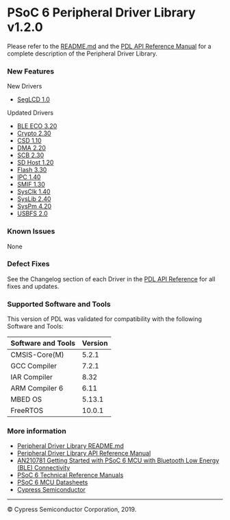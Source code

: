 # PSoC 6 Peripheral Driver Library v1.2.0

Please refer to the [README.md](./README.md) and the [PDL API Reference Manual](https://cypresssemiconductorco.github.io/psoc6pdl/pdl_api_reference_manual/html/index.html) for a complete description of the Peripheral Driver Library.

### New Features
New Drivers
* [SegLCD 1.0](https://cypresssemiconductorco.github.io/psoc6pdl/pdl_api_reference_manual/html/group__group__seglcd.html)

Updated Drivers
* [BLE ECO 3.20](https://cypresssemiconductorco.github.io/psoc6pdl/pdl_api_reference_manual/html/group__group__ble__clk.html)
* [Crypto 2.30](https://cypresssemiconductorco.github.io/psoc6pdl/pdl_api_reference_manual/html/group__group__crypto.html)
* [CSD 1.10](https://cypresssemiconductorco.github.io/psoc6pdl/pdl_api_reference_manual/html/group__group__csd.html)
* [DMA 2.20](https://cypresssemiconductorco.github.io/psoc6pdl/pdl_api_reference_manual/html/group__group__dma.html)
* [SCB 2.30](https://cypresssemiconductorco.github.io/psoc6pdl/pdl_api_reference_manual/html/group__group__scb.html)
* [SD Host 1.20](https://cypresssemiconductorco.github.io/psoc6pdl/pdl_api_reference_manual/html/group__group__sd__host.html)
* [Flash 3.30](https://cypresssemiconductorco.github.io/psoc6pdl/pdl_api_reference_manual/html/group__group__flash.html)
* [IPC 1.40](https://cypresssemiconductorco.github.io/psoc6pdl/pdl_api_reference_manual/html/group__group__ipc.html)
* [SMIF 1.30](https://cypresssemiconductorco.github.io/psoc6pdl/pdl_api_reference_manual/html/group__group__smif.html)
* [SysClk 1.40](https://cypresssemiconductorco.github.io/psoc6pdl/pdl_api_reference_manual/html/group__group__sysclk.html)
* [SysLib 2.40](https://cypresssemiconductorco.github.io/psoc6pdl/pdl_api_reference_manual/html/group__group__syslib.html)
* [SysPm 4.20](https://cypresssemiconductorco.github.io/psoc6pdl/pdl_api_reference_manual/html/group__group__syspm.html)
* [USBFS 2.0](https://cypresssemiconductorco.github.io/psoc6pdl/pdl_api_reference_manual/html/group__group__usbfs__dev__drv.html)

### Known Issues
None

### Defect Fixes
See the Changelog section of each Driver in the [PDL API Reference](https://cypresssemiconductorco.github.io/psoc6pdl/pdl_api_reference_manual/html/modules.html) for all fixes and updates.

### Supported Software and Tools
This version of PDL was validated for compatibility with the following Software and Tools:

| Software and Tools                                      | Version      |
| :---                                                    | :----        |
| CMSIS-Core(M)                                           | 5.2.1        |
| GCC Compiler                                            | 7.2.1        |
| IAR Compiler                                            | 8.32         |
| ARM Compiler 6                                          | 6.11         |
| MBED OS                                                 | 5.13.1       |
| FreeRTOS                                                | 10.0.1       |

### More information
* [Peripheral Driver Library README.md](./README.md)
* [Peripheral Driver Library API Reference Manual](https://cypresssemiconductorco.github.io/psoc6pdl/pdl_api_reference_manual/html/index.html)
* [AN210781 Getting Started with PSoC 6 MCU with Bluetooth Low Energy (BLE) Connectivity](http://www.cypress.com/an210781)
* [PSoC 6 Technical Reference Manuals](https://www.cypress.com/search/all/PSoC%206%20Technical%20Reference%20Manual?f%5b0%5d=meta_type%3Atechnical_documents&f%5b1%5d=resource_meta_type%3A583)
* [PSoC 6 MCU Datasheets](https://www.cypress.com/search/all?f%5b0%5d=meta_type%3Atechnical_documents&f%5b1%5d=resource_meta_type%3A575&f%5b2%5d=field_related_products%3A114026)
* [Cypress Semiconductor](http://www.cypress.com)
  
---
© Cypress Semiconductor Corporation, 2019.